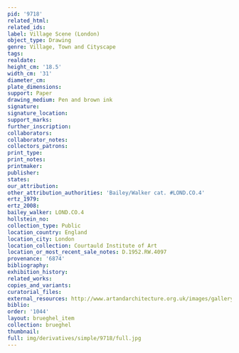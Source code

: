 ```yaml
---
pid: '9718'
related_html: 
related_ids: 
label: Village Scene (London)
object_type: Drawing
genre: Village, Town and Cityscape
tags: 
realdate: 
height_cm: '18.5'
width_cm: '31'
diameter_cm: 
plate_dimensions: 
support: Paper
drawing_medium: Pen and brown ink
signature: 
signature_location: 
support_marks: 
further_inscription: 
collaborators: 
collaborator_notes: 
collectors_patrons: 
print_type: 
print_notes: 
printmaker: 
publisher: 
states: 
our_attribution: 
other_attribution_authorities: 'Bailey/Walker cat. #LOND.CO.4'
ertz_1979: 
ertz_2008: 
bailey_walker: LOND.CO.4
hollstein_no: 
collection_type: Public
location_country: England
location_city: London
location_collection: Courtauld Institute of Art
location_or_most_recent_sale_notes: D.1952.RW.4097
provenance: '6874'
bibliography: 
exhibition_history: 
related_works: 
copies_and_variants: 
curatorial_files: 
external_resources: http://www.artandarchitecture.org.uk/images/gallery/1e03f76a.html
biblio: 
order: '1044'
layout: brueghel_item
collection: brueghel
thumbnail: 
full: img/derivatives/simple/9718/full.jpg
---
```

